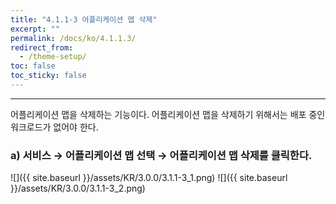```yaml
---
title: "4.1.1-3 어플리케이션 맵 삭제"
excerpt: ""
permalink: /docs/ko/4.1.1.3/
redirect_from:
  - /theme-setup/
toc: false
toc_sticky: false
---
```


---
어플리케이션 맵을 삭제하는 기능이다. 어플리케이션 맵을 삭제하기 위해서는 배포 중인 워크로드가 없어야 한다.

### a\) 서비스 → 어플리케이션 맵 선택 → 어플리케이션 맵 삭제를 클릭한다.

![]({{ site.baseurl }}/assets/KR/3.0.0/3.1.1-3_1.png)
![]({{ site.baseurl }}/assets/KR/3.0.0/3.1.1-3_2.png)
